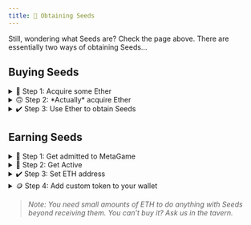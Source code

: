 ```yaml
---
title: 🌱 Obtaining Seeds
---
```

Still, wondering what Seeds are? Check the page above.
There are essentially two ways of obtaining Seeds...

## Buying Seeds
<details>
<summary>💸 Step 1: Acquire some Ether</summary>
<br />

Ether is the fuel of the Ethereum network which we use to run some of the core infrastructure for MetaGame. You can read a full post on what Ethereum is & what it does on [this other page](https://wiki.metagame.wtf/docs/resources/glossary#ethereum) and the [Ethereum website](https://ethereum.org/). Here, the point is only to explain how to get Seeds.

You can do that in [many ways](https://www.google.com/search?client=firefox-b-d&q=how+to+buy+ether). If you’re in Europe, the easiest decentralized way will be the [Ramp Network](https://ramp.network/). Globally; [Binance](https://www.binance.com/), [Gemini](https://gemini.com/), or [Kraken](https://www.kraken.com/) are recognized as some of the most established centralized exchanges and will surely do the trick. If you want a more decentralized way of buying Ether, you can do that through [Local Cryptos](https://localcryptos.com/).

> Note: If you're buying from decentralized exchanges, you'll need to have set up your Ethereum wallet before doing so. Otherwise, you'll do it in Step 2.

</details>

<details>
<summary>🙃 Step 2: *Actually* acquire Ether</summary>
<br />

As they say in crypto: not your keys, not your coins. If you bought your Ether on one of the centralized exchanges, they are holding custody over it. You'll need to withdraw it to your wallet.

The [*House of Ethereum*](https://wiki.metagame.wtf/docs/great-houses/house-of-ethereum) page will go deeper into wallet selection. But although there's a bunch of choices, most of us still default to [Metamask](http://www.metamask.io/), which is pretty good.

Follow the steps on their website then find the button to withdraw the Ether you bought from the exchange into your wallet.
</details>

<details>
<summary>✔️ Step 3: Use Ether to obtain Seeds</summary>
<br />

Now that you have your Ether in your wallet, it's finally time to buy some Seeds!

Seeds are traded on a decentralized exchange called Balancer. Just open [the link](https://balancer.exchange/#/swap/ether/0x30cf203b48edaa42c3b4918e955fed26cd012a3f), log in with your wallet & buy the Seeds. It shouldn't be hard, but if you have questions or problems, please do reach out to us in the #ask-anything channel on Discord.
</details>

## Earning Seeds
<details>
<summary>🤗 Step 1: Get admitted to MetaGame</summary>
<br />

You can read more about how MetaGame works [here](https://wiki.metagame.wtf/docs/enter-metagame/how-to-become-a-player) and you can apply to join [through here](https://wiki.metagame.wtf/docs/enter-metagame/join-metagame).
</details>

<details>
<summary>🏃 Step 2: Get Active</summary>
<br />

Start participating by completing quests or joining one of the active raids. You can check the quests in the #❓-quests channel, & you can see ongoing raids by checking the ACTIVE RAIDS category, also on Discord.

Once you've joined, you will receive a [full guide](https://docs.google.com/document/d/1MZa0mcQjnujNUyH_fJblDenRvHVDaLGXLnpBrSQsvv8/edit?usp=sharing) on how to actually get active. For now, know that you will need to be taking some of the workload and join one of the Community Gatherings to meet the people :)
</details>

<details>
<summary>✔️ Step 3: Set ETH address</summary>
<br />

If you still don't have an ETH address, the [*House of Ethereum*](https://wiki.metagame.wtf/docs/great-houses/house-of-ethereum) page will go deeper into wallet selection. But although there's a bunch of choices, most of us still default to [Metamask](http://www.metamask.io/), which is pretty good.

Then, look for the #set-eth-address channel on Discord. Set your address and give it some time 🙃. You can check your XP/Seed stats [here](https://metafam.github.io/XP/#/explorer).
</details>

<details>
<summary>🪙 Step 4: Add custom token to your wallet</summary>
<br />

The last thing to do is adding a custom token.
This is how it's done in [Metamask](http://www.metamask.io/).

Once you're in your wallet:

1. scroll to the bottom of the MetaMask screen and click 'Add token
2. click on the "custom token" tab
3. in the contract field: paste this 0x30cF203b48edaA42c3B4918E955fED26Cd012A3F
4. click "Save"

After this, all there is to do is to give it time. Due to high overheads, we only mint Seeds at the beginning of each month. 😬

While waiting for your Seeds to mint, please do keep track of how many you're set to get & for how much of your work. If you think you're not being treated fairly, please let us know!
</details>

> *Note: You need small amounts of ETH to do anything with Seeds beyond receiving them. You can’t buy it? Ask us in the tavern.*

